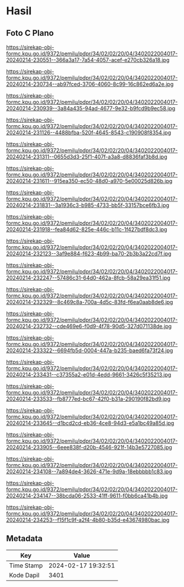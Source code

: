 # Hasil

## Foto C Plano

https://sirekap-obj-formc.kpu.go.id/9372/pemilu/pdpr/34/02/02/20/04/3402022004017-20240214-230551--366a3a17-7a54-4057-acef-e270cb326a18.jpg

https://sirekap-obj-formc.kpu.go.id/9372/pemilu/pdpr/34/02/02/20/04/3402022004017-20240214-230734--ab97fced-3706-4060-8c99-16c862ed6a2e.jpg

https://sirekap-obj-formc.kpu.go.id/9372/pemilu/pdpr/34/02/02/20/04/3402022004017-20240214-230939--3a84a435-94ad-4677-9e32-b9fcd9b9ec58.jpg

https://sirekap-obj-formc.kpu.go.id/9372/pemilu/pdpr/34/02/02/20/04/3402022004017-20240214-231126--4488bfba-520f-4645-8543-c190908f8354.jpg

https://sirekap-obj-formc.kpu.go.id/9372/pemilu/pdpr/34/02/02/20/04/3402022004017-20240214-231311--0655d3d3-25f1-407f-a3a8-d8836faf3b8d.jpg

https://sirekap-obj-formc.kpu.go.id/9372/pemilu/pdpr/34/02/02/20/04/3402022004017-20240214-231611--915ea350-ec50-48d0-a970-5e00025d826b.jpg

https://sirekap-obj-formc.kpu.go.id/9372/pemilu/pdpr/34/02/02/20/04/3402022004017-20240214-231831--3a1936c3-b985-4733-bb5f-33157bce6fb3.jpg

https://sirekap-obj-formc.kpu.go.id/9372/pemilu/pdpr/34/02/02/20/04/3402022004017-20240214-231918--fea84d62-825e-446c-b11c-1f427bdf8dc3.jpg

https://sirekap-obj-formc.kpu.go.id/9372/pemilu/pdpr/34/02/02/20/04/3402022004017-20240214-232123--3af9e884-f623-4b99-ba70-2b3b3a22cd7f.jpg

https://sirekap-obj-formc.kpu.go.id/9372/pemilu/pdpr/34/02/02/20/04/3402022004017-20240214-232247--57486c31-64d0-462a-8fcb-58a29ea31f51.jpg

https://sirekap-obj-formc.kpu.go.id/9372/pemilu/pdpr/34/02/02/20/04/3402022004017-20240214-232329--8c469c8a-700a-4d5c-83fd-f6ea0aab8de6.jpg

https://sirekap-obj-formc.kpu.go.id/9372/pemilu/pdpr/34/02/02/20/04/3402022004017-20240214-232732--cde469e6-f0d9-4f78-90d5-327d071138de.jpg

https://sirekap-obj-formc.kpu.go.id/9372/pemilu/pdpr/34/02/02/20/04/3402022004017-20240214-233322--6694fb5d-0004-447a-b235-baed6fa73f24.jpg

https://sirekap-obj-formc.kpu.go.id/9372/pemilu/pdpr/34/02/02/20/04/3402022004017-20240214-233431--c37355a2-e01d-4edd-9661-3426c5f35213.jpg

https://sirekap-obj-formc.kpu.go.id/9372/pemilu/pdpr/34/02/02/20/04/3402022004017-20240214-233533--fb8777ed-bc67-42f0-b31a-290190f82bd9.jpg

https://sirekap-obj-formc.kpu.go.id/9372/pemilu/pdpr/34/02/02/20/04/3402022004017-20240214-233645--d1bcd2cd-eb36-4ce8-94d3-e5a1bc49a85d.jpg

https://sirekap-obj-formc.kpu.go.id/9372/pemilu/pdpr/34/02/02/20/04/3402022004017-20240214-233905--6eee838f-d20b-4546-921f-14b3e5727085.jpg

https://sirekap-obj-formc.kpu.go.id/9372/pemilu/pdpr/34/02/02/20/04/3402022004017-20240214-234108--7a894de4-3626-471e-9d9a-18ebbbbb1c83.jpg

https://sirekap-obj-formc.kpu.go.id/9372/pemilu/pdpr/34/02/02/20/04/3402022004017-20240214-234147--38bcda06-2533-41ff-9611-f0bb6ca41b4b.jpg

https://sirekap-obj-formc.kpu.go.id/9372/pemilu/pdpr/34/02/02/20/04/3402022004017-20240214-234253--f15f1c9f-a2f4-4b80-b35d-e43674980bac.jpg


## Metadata

| Key        | Value               |
| ---------- | ------------------- |
| Time Stamp | 2024-02-17 19:32:51 |
| Kode Dapil | 3401                |



